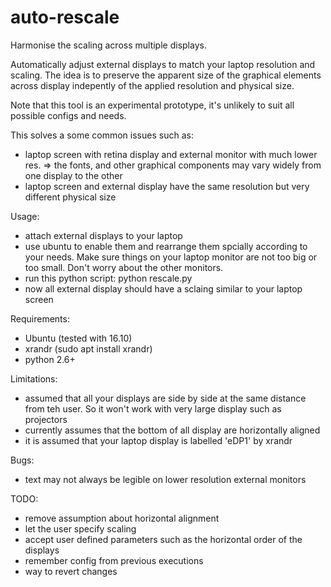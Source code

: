 # auto-rescale
Harmonise the scaling across multiple displays.

Automatically adjust external displays to match your laptop resolution and scaling. The idea is to preserve the apparent size of the graphical elements across display indepently of the applied resolution and physical size.

Note that this tool is an experimental prototype, it's unlikely to suit all possible configs and needs.

This solves a some common issues such as:
* laptop screen with retina display and external monitor with much lower res. => the fonts, and other graphical components may vary widely from one display to the other
* laptop screen and external display have the same resolution but very different physical size

Usage:
* attach external displays to your laptop
* use ubuntu to enable them and rearrange them spcially according to your needs. Make sure things on your laptop monitor are not too big or too small. Don't worry about the other monitors.
* run this python script: python rescale.py
* now all external display should have a sclaing similar to your laptop screen

Requirements:
* Ubuntu (tested with 16.10)
* xrandr (sudo apt install xrandr)
* python 2.6+

Limitations:
* assumed that all your displays are side by side at the same distance from teh user. So it won't work with very large display such as projectors
* currently assumes that the bottom of all display are horizontally aligned
* it is assumed that your laptop display is labelled 'eDP1' by xrandr

Bugs:
* text may not always be legible on lower resolution external monitors

TODO:
* remove assumption about horizontal alignment
* let the user specify scaling
* accept user defined parameters such as the horizontal order of the displays
* remember config from previous executions
* way to revert changes
